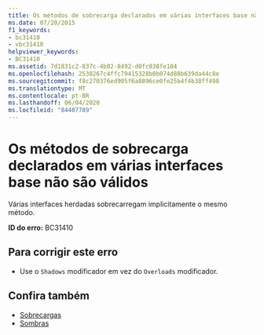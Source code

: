 ```yaml
---
title: Os métodos de sobrecarga declarados em várias interfaces base não são válidos
ms.date: 07/20/2015
f1_keywords:
- bc31410
- vbc31410
helpviewer_keywords:
- BC31410
ms.assetid: 7d1831c2-837c-4b02-8492-d0fc038fe184
ms.openlocfilehash: 2538267c4ffc79415328b0b074d88b639da44c8e
ms.sourcegitcommit: f8c270376ed905f6a8896ce0fe25b4f4b38ff498
ms.translationtype: MT
ms.contentlocale: pt-BR
ms.lasthandoff: 06/04/2020
ms.locfileid: "84407789"
---
```

# <a name="overloading-methods-declared-in-multiple-base-interfaces-is-not-valid"></a>Os métodos de sobrecarga declarados em várias interfaces base não são válidos
Várias interfaces herdadas sobrecarregam implicitamente o mesmo método.  
  
 **ID do erro:** BC31410  
  
## <a name="to-correct-this-error"></a>Para corrigir este erro  
  
- Use o `Shadows` modificador em vez do `Overloads` modificador.  
  
## <a name="see-also"></a>Confira também

- [Sobrecargas](../language-reference/modifiers/overloads.md)
- [Sombras](../language-reference/modifiers/shadows.md)
